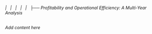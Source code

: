 ###### |   |   |   |   |   ├── Profitability and Operational Efficiency: A Multi-Year Analysis

*Add content here*